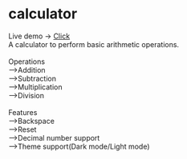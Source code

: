 # calculator
Live demo -> [Click](suprhulk.github.io/calculator)<br>
A calculator to perform basic arithmetic operations.<br> 
<br>
Operations<br>
-->Addition<br>
-->Subtraction<br>
-->Multiplication<br>
-->Division<br>
<br>
Features<br>
-->Backspace<br>
-->Reset<br>
-->Decimal number support<br>
-->Theme support(Dark mode/Light mode)<br>
